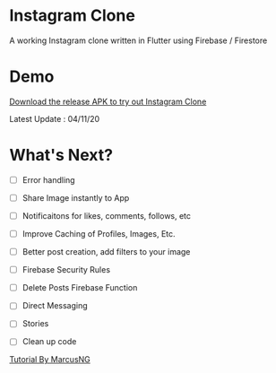 # Instagram Clone
A working Instagram clone written in Flutter using Firebase / Firestore

# Demo
[Download the release APK to try out Instagram Clone](https://github.com/Edenik/Flutter-Instagram-Clone/blob/main/media/app-release.apk) 

Latest Update : 04/11/20



# What's Next?
 - [ ] Error handling
 - [ ] Share Image instantly to App
 - [ ] Notificaitons for likes, comments, follows, etc
 - [ ] Improve Caching of Profiles, Images, Etc.
 - [ ] Better post creation, add filters to your image
 - [ ] Firebase Security Rules
 - [ ] Delete Posts Firebase Function
 - [ ] Direct Messaging
 - [ ] Stories
 - [ ] Clean up code



[Tutorial By MarcusNG](https://marcusng.com/)








